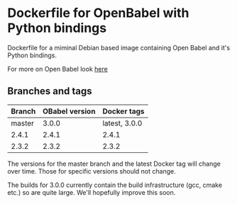 # Dockerfile for OpenBabel with Python bindings 

Dockerfile for a miminal Debian based image containing Open Babel and it's Python bindings.

For more on Open Babel look [here](http://openbabel.org/)

## Branches and tags

| Branch | OBabel version | Docker tags   |
|--------|----------------|---------------|
| master | 3.0.0          | latest, 3.0.0 |
| 2.4.1  | 2.4.1          | 2.4.1         |
| 2.3.2  | 2.3.2          | 2.3.2         |


The versions for the master branch and the latest Docker tag will change over time. Those for specific versions should not change.

The builds for 3.0.0 currently contain the build infrastructure (gcc, cmake etc.) so are quite large.
We'll hopefully improve this soon.

